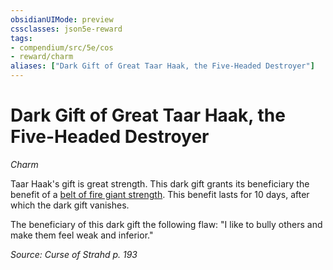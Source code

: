 ```yaml
---
obsidianUIMode: preview
cssclasses: json5e-reward
tags:
- compendium/src/5e/cos
- reward/charm
aliases: ["Dark Gift of Great Taar Haak, the Five-Headed Destroyer"]
---
```

# Dark Gift of Great Taar Haak, the Five-Headed Destroyer
*Charm*  

Taar Haak's gift is great strength. This dark gift grants its beneficiary the benefit of a [belt of fire giant strength](Mechanics/items/belt-of-fire-giant-strength.md). This benefit lasts for 10 days, after which the dark gift vanishes.

The beneficiary of this dark gift the following flaw: "I like to bully others and make them feel weak and inferior."

*Source: Curse of Strahd p. 193*